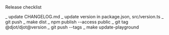 Release checklist

_ update CHANGELOG.md
_ update version in package.json, src/version.ts
_ git push
_ make dist
_ npm publish --access public
_ git tag @djot/djot@version
_ git push --tags
_ make update-playground
